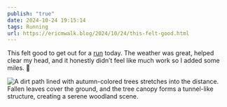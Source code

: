 ```yaml
---
publish: "true"
date: 2024-10-24 19:15:14
tags: Running
url: https://ericmwalk.blog/2024/10/24/this-felt-good.html
---
```


This felt good to get out for a [run](https://strava.com/activities/12738016801) today. The weather was great, helped clear my head, and it honestly didn’t feel like much work so I added some miles. 🍂

![A dirt path lined with autumn-colored trees stretches into the distance. Fallen leaves cover the ground, and the tree canopy forms a tunnel-like structure, creating a serene woodland scene.](https://ericmwalk.blog/uploads/2024/img-0564.jpeg)